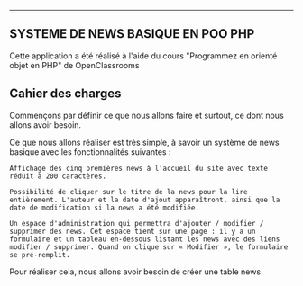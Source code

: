 ----------------------------------
SYSTEME DE NEWS BASIQUE EN POO PHP
----------------------------------

Cette application a été réalisé à l'aide du cours "Programmez en orienté objet en PHP" de OpenClassrooms


Cahier des charges
------------------

Commençons par définir ce que nous allons faire et surtout, ce dont nous allons avoir besoin.

Ce que nous allons réaliser est très simple, à savoir un système de news basique avec les fonctionnalités suivantes :

    Affichage des cinq premières news à l'accueil du site avec texte réduit à 200 caractères.

    Possibilité de cliquer sur le titre de la news pour la lire entièrement. L'auteur et la date d'ajout apparaîtront, ainsi que la date de modification si la news a été modifiée.

    Un espace d'administration qui permettra d'ajouter / modifier / supprimer des news. Cet espace tient sur une page : il y a un formulaire et un tableau en-dessous listant les news avec des liens modifier / supprimer. Quand on clique sur « Modifier », le formulaire se pré-remplit.

Pour réaliser cela, nous allons avoir besoin de créer une table news

